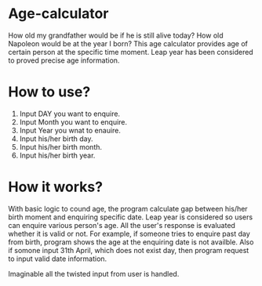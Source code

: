 # Age-calculator
How old my grandfather would be if he is still alive today?
How old Napoleon would be at the year I born?
This age calculator provides age of certain person at the specific time moment.
Leap year has been considered to proved precise age information.

# How to use?
1. Input DAY you want to enquire.
2. Input Month you want to enquire.
3. Input Year you wnat to enauire.
4. Input his/her birth day.
5. Input his/her birth month.
6. Input his/her birth year.

# How it works?
With basic logic to cound age, the program calculate gap between his/her birth moment and enquiring specific date.
Leap year is considered so users can enquire various person's age.
All the user's response is evaluated whether it is valid or not.
For example, if someone tries to enquire past day from birth, program shows the age at the enquiring date is not availble.
Also if somone input 31th April, which does not exist day, then program request to input valid date information.

Imaginable all the twisted input from user is handled.
